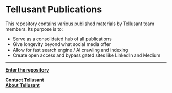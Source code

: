 # Tellusant Publications
This repository contains various published materials by Tellusant team members. 
Its purpose is to:
- Serve as a consolidated hub of all publications  
- Give longevity beyond what social media offer  
- Allow for fast search engine / AI crawling and indexing  
- Create open access and bypass gated sites like LinkedIn and Medium

---

**[Enter the repository](index.md)**  

**[Contact Tellusant](contact.md)**  
**[About Tellusant](about.md)**  
